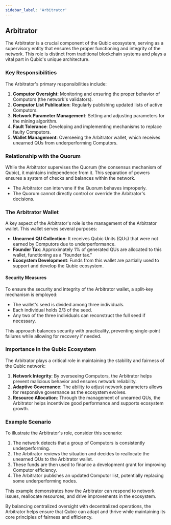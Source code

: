 ```yaml
---
sidebar_label: 'Arbitrator'
---
```


## Arbitrator

The Arbitrator is a crucial component of the Qubic ecosystem, serving as a supervisory entity that ensures the proper functioning and integrity of the network. This role is distinct from traditional blockchain systems and plays a vital part in Qubic's unique architecture.

### Key Responsibilities

The Arbitrator's primary responsibilities include:

1. **Computor Oversight**: Monitoring and ensuring the proper behavior of Computors (the network's validators).
2. **Computor List Publication**: Regularly publishing updated lists of active Computors.
3. **Network Parameter Management**: Setting and adjusting parameters for the mining algorithm.
4. **Fault Tolerance**: Developing and implementing mechanisms to replace faulty Computors.
5. **Wallet Management**: Overseeing the Arbitrator wallet, which receives unearned QUs from underperforming Computors.

### Relationship with the Quorum

While the Arbitrator supervises the Quorum (the consensus mechanism of Qubic), it maintains independence from it. This separation of powers ensures a system of checks and balances within the network. 

- The Arbitrator can intervene if the Quorum behaves improperly.
- The Quorum cannot directly control or override the Arbitrator's decisions.

### The Arbitrator Wallet

A key aspect of the Arbitrator's role is the management of the Arbitrator wallet. This wallet serves several purposes:

- **Unearned QU Collection**: It receives Qubic Units (QUs) that were not earned by Computors due to underperformance.
- **Founder Tax**: Approximately 1% of generated QUs are allocated to this wallet, functioning as a "founder tax."
- **Ecosystem Development**: Funds from this wallet are partially used to support and develop the Qubic ecosystem.

#### Security Measures

To ensure the security and integrity of the Arbitrator wallet, a split-key mechanism is employed:

- The wallet's seed is divided among three individuals.
- Each individual holds 2/3 of the seed.
- Any two of the three individuals can reconstruct the full seed if necessary.

This approach balances security with practicality, preventing single-point failures while allowing for recovery if needed.

### Importance in the Qubic Ecosystem

The Arbitrator plays a critical role in maintaining the stability and fairness of the Qubic network:

1. **Network Integrity**: By overseeing Computors, the Arbitrator helps prevent malicious behavior and ensures network reliability.
2. **Adaptive Governance**: The ability to adjust network parameters allows for responsive governance as the ecosystem evolves.
3. **Resource Allocation**: Through the management of unearned QUs, the Arbitrator helps incentivize good performance and supports ecosystem growth.

### Example Scenario

To illustrate the Arbitrator's role, consider this scenario:

1. The network detects that a group of Computors is consistently underperforming.
2. The Arbitrator reviews the situation and decides to reallocate the unearned QUs to the Arbitrator wallet.
3. These funds are then used to finance a development grant for improving Computor efficiency.
4. The Arbitrator publishes an updated Computor list, potentially replacing some underperforming nodes.

This example demonstrates how the Arbitrator can respond to network issues, reallocate resources, and drive improvements in the ecosystem.

By balancing centralized oversight with decentralized operations, the Arbitrator helps ensure that Qubic can adapt and thrive while maintaining its core principles of fairness and efficiency.